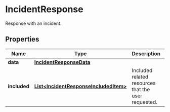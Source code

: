 # IncidentResponse

Response with an incident.

## Properties

| Name         | Type                                                                            | Description                                         | Notes                 |
| ------------ | ------------------------------------------------------------------------------- | --------------------------------------------------- | --------------------- |
| **data**     | [**IncidentResponseData**](IncidentResponseData.md)                             |                                                     |
| **included** | [**List&lt;IncidentResponseIncludedItem&gt;**](IncidentResponseIncludedItem.md) | Included related resources that the user requested. | [optional] [readonly] |
